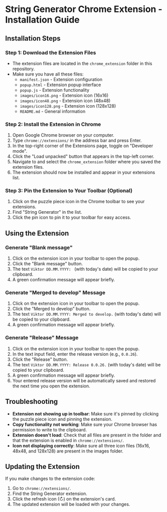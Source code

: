 # String Generator Chrome Extension - Installation Guide

## Installation Steps

### Step 1: Download the Extension Files
- The extension files are located in the `chrome_extension` folder in this repository.
- Make sure you have all these files:
  - `manifest.json` - Extension configuration
  - `popup.html` - Extension popup interface
  - `popup.js` - Extension functionality
  - `images/icon16.png` - Extension icon (16x16)
  - `images/icon48.png` - Extension icon (48x48)
  - `images/icon128.png` - Extension icon (128x128)
  - `README.md` - General information

### Step 2: Install the Extension in Chrome
1. Open Google Chrome browser on your computer.
2. Type `chrome://extensions/` in the address bar and press Enter.
3. In the top-right corner of the Extensions page, toggle on "Developer mode".
4. Click the "Load unpacked" button that appears in the top-left corner.
5. Navigate to and select the `chrome_extension` folder where you saved the extension files.
6. The extension should now be installed and appear in your extensions list.

### Step 3: Pin the Extension to Your Toolbar (Optional)
1. Click on the puzzle piece icon in the Chrome toolbar to see your extensions.
2. Find "String Generator" in the list.
3. Click the pin icon to pin it to your toolbar for easy access.

## Using the Extension

### Generate "Blank message"
1. Click on the extension icon in your toolbar to open the popup.
2. Click the "Blank message" button.
3. The text `Viktor DD.MM.YYYY: ` (with today's date) will be copied to your clipboard.
4. A green confirmation message will appear briefly.

### Generate "Merged to develop" Message
1. Click on the extension icon in your toolbar to open the popup.
2. Click the "Merged to develop" button.
3. The text `Viktor DD.MM.YYYY: Merged to develop.` (with today's date) will be copied to your clipboard.
4. A green confirmation message will appear briefly.

### Generate "Release" Message
1. Click on the extension icon in your toolbar to open the popup.
2. In the text input field, enter the release version (e.g., `0.0.26`).
3. Click the "Release" button.
4. The text `Viktor DD.MM.YYYY: Release 0.0.26.` (with today's date) will be copied to your clipboard.
5. A green confirmation message will appear briefly.
6. Your entered release version will be automatically saved and restored the next time you open the extension.

## Troubleshooting

- **Extension not showing up in toolbar**: Make sure it's pinned by clicking the puzzle piece icon and pinning the extension.
- **Copy functionality not working**: Make sure your Chrome browser has permission to write to the clipboard.
- **Extension doesn't load**: Check that all files are present in the folder and that the extension is enabled in `chrome://extensions/`.
- **Icon not displaying correctly**: Make sure all three icon files (16x16, 48x48, and 128x128) are present in the images folder.

## Updating the Extension

If you make changes to the extension code:
1. Go to `chrome://extensions/`.
2. Find the String Generator extension.
3. Click the refresh icon (↻) on the extension's card.
4. The updated extension will be loaded with your changes. 